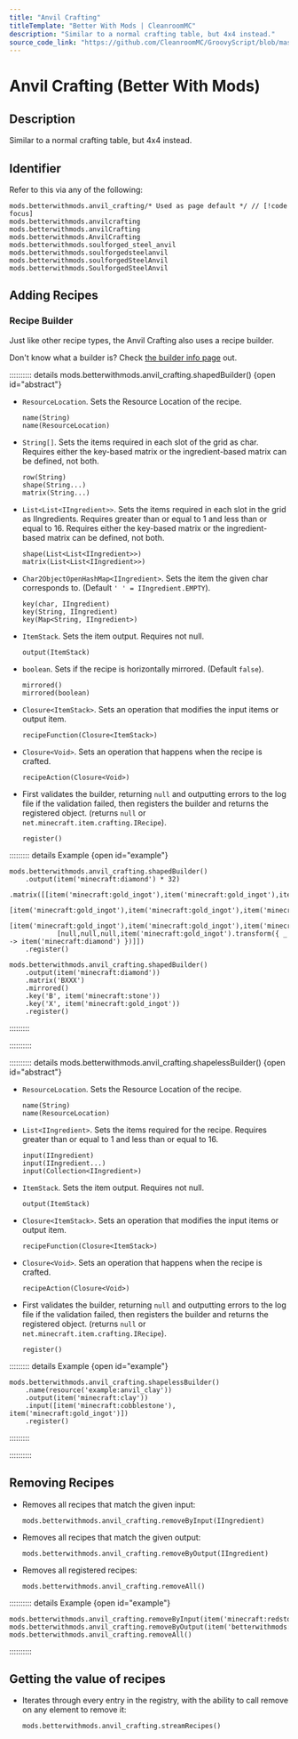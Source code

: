 ```yaml
---
title: "Anvil Crafting"
titleTemplate: "Better With Mods | CleanroomMC"
description: "Similar to a normal crafting table, but 4x4 instead."
source_code_link: "https://github.com/CleanroomMC/GroovyScript/blob/master/src/main/java/com/cleanroommc/groovyscript/compat/mods/betterwithmods/AnvilCrafting.java"
---
```


# Anvil Crafting (Better With Mods)

## Description

Similar to a normal crafting table, but 4x4 instead.

## Identifier

Refer to this via any of the following:

```groovy:no-line-numbers {1}
mods.betterwithmods.anvil_crafting/* Used as page default */ // [!code focus]
mods.betterwithmods.anvilcrafting
mods.betterwithmods.anvilCrafting
mods.betterwithmods.AnvilCrafting
mods.betterwithmods.soulforged_steel_anvil
mods.betterwithmods.soulforgedsteelanvil
mods.betterwithmods.soulforgedSteelAnvil
mods.betterwithmods.SoulforgedSteelAnvil
```


## Adding Recipes

### Recipe Builder

Just like other recipe types, the Anvil Crafting also uses a recipe builder.

Don't know what a builder is? Check [the builder info page](../../introduction/builder.md) out.

:::::::::: details mods.betterwithmods.anvil_crafting.shapedBuilder() {open id="abstract"}
- `ResourceLocation`. Sets the Resource Location of the recipe.

    ```groovy:no-line-numbers
    name(String)
    name(ResourceLocation)
    ```

- `String[]`. Sets the items required in each slot of the grid as char. Requires either the key-based matrix or the ingredient-based matrix can be defined, not both.

    ```groovy:no-line-numbers
    row(String)
    shape(String...)
    matrix(String...)
    ```

- `List<List<IIngredient>>`. Sets the items required in each slot in the grid as IIngredients. Requires greater than or equal to 1 and less than or equal to 16. Requires either the key-based matrix or the ingredient-based matrix can be defined, not both.

    ```groovy:no-line-numbers
    shape(List<List<IIngredient>>)
    matrix(List<List<IIngredient>>)
    ```

- `Char2ObjectOpenHashMap<IIngredient>`. Sets the item the given char corresponds to. (Default `' ' = IIngredient.EMPTY`).

    ```groovy:no-line-numbers
    key(char, IIngredient)
    key(String, IIngredient)
    key(Map<String, IIngredient>)
    ```

- `ItemStack`. Sets the item output. Requires not null.

    ```groovy:no-line-numbers
    output(ItemStack)
    ```

- `boolean`. Sets if the recipe is horizontally mirrored. (Default `false`).

    ```groovy:no-line-numbers
    mirrored()
    mirrored(boolean)
    ```

- `Closure<ItemStack>`. Sets an operation that modifies the input items or output item.

    ```groovy:no-line-numbers
    recipeFunction(Closure<ItemStack>)
    ```

- `Closure<Void>`. Sets an operation that happens when the recipe is crafted.

    ```groovy:no-line-numbers
    recipeAction(Closure<Void>)
    ```

- First validates the builder, returning `null` and outputting errors to the log file if the validation failed, then registers the builder and returns the registered object. (returns `null` or `net.minecraft.item.crafting.IRecipe`).

    ```groovy:no-line-numbers
    register()
    ```

::::::::: details Example {open id="example"}
```groovy:no-line-numbers
mods.betterwithmods.anvil_crafting.shapedBuilder()
    .output(item('minecraft:diamond') * 32)
    .matrix([[item('minecraft:gold_ingot'),item('minecraft:gold_ingot'),item('minecraft:gold_ingot'),null],
            [item('minecraft:gold_ingot'),item('minecraft:gold_ingot'),item('minecraft:gold_ingot'),null],
            [item('minecraft:gold_ingot'),item('minecraft:gold_ingot'),item('minecraft:gold_ingot'),null],
            [null,null,null,item('minecraft:gold_ingot').transform({ _ -> item('minecraft:diamond') })]])
    .register()

mods.betterwithmods.anvil_crafting.shapedBuilder()
    .output(item('minecraft:diamond'))
    .matrix('BXXX')
    .mirrored()
    .key('B', item('minecraft:stone'))
    .key('X', item('minecraft:gold_ingot'))
    .register()
```

:::::::::

::::::::::

:::::::::: details mods.betterwithmods.anvil_crafting.shapelessBuilder() {open id="abstract"}
- `ResourceLocation`. Sets the Resource Location of the recipe.

    ```groovy:no-line-numbers
    name(String)
    name(ResourceLocation)
    ```

- `List<IIngredient>`. Sets the items required for the recipe. Requires greater than or equal to 1 and less than or equal to 16.

    ```groovy:no-line-numbers
    input(IIngredient)
    input(IIngredient...)
    input(Collection<IIngredient>)
    ```

- `ItemStack`. Sets the item output. Requires not null.

    ```groovy:no-line-numbers
    output(ItemStack)
    ```

- `Closure<ItemStack>`. Sets an operation that modifies the input items or output item.

    ```groovy:no-line-numbers
    recipeFunction(Closure<ItemStack>)
    ```

- `Closure<Void>`. Sets an operation that happens when the recipe is crafted.

    ```groovy:no-line-numbers
    recipeAction(Closure<Void>)
    ```

- First validates the builder, returning `null` and outputting errors to the log file if the validation failed, then registers the builder and returns the registered object. (returns `null` or `net.minecraft.item.crafting.IRecipe`).

    ```groovy:no-line-numbers
    register()
    ```

::::::::: details Example {open id="example"}
```groovy:no-line-numbers
mods.betterwithmods.anvil_crafting.shapelessBuilder()
    .name(resource('example:anvil_clay'))
    .output(item('minecraft:clay'))
    .input([item('minecraft:cobblestone'), item('minecraft:gold_ingot')])
    .register()
```

:::::::::

::::::::::

## Removing Recipes

- Removes all recipes that match the given input:

    ```groovy:no-line-numbers
    mods.betterwithmods.anvil_crafting.removeByInput(IIngredient)
    ```

- Removes all recipes that match the given output:

    ```groovy:no-line-numbers
    mods.betterwithmods.anvil_crafting.removeByOutput(IIngredient)
    ```

- Removes all registered recipes:

    ```groovy:no-line-numbers
    mods.betterwithmods.anvil_crafting.removeAll()
    ```

:::::::::: details Example {open id="example"}
```groovy:no-line-numbers
mods.betterwithmods.anvil_crafting.removeByInput(item('minecraft:redstone'))
mods.betterwithmods.anvil_crafting.removeByOutput(item('betterwithmods:steel_block'))
mods.betterwithmods.anvil_crafting.removeAll()
```

::::::::::

## Getting the value of recipes

- Iterates through every entry in the registry, with the ability to call remove on any element to remove it:

    ```groovy:no-line-numbers
    mods.betterwithmods.anvil_crafting.streamRecipes()
    ```
